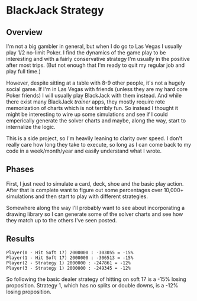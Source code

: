 # BlackJack Strategy

## Overview

I'm not a big gambler in general, but when I do go to Las Vegas I usually play 1/2 no-limit Poker.  I find the
dynamics of the game play to be interesting and with a fairly conservative strategy I'm usually in the positive
after most trips.  (But not enough that I'm ready to quit my regular job and play full time.)

However, despite sitting at a table with 8-9 other people, it's not a hugely social game.  If I'm in 
Las Vegas with friends (unless they are my hard core Poker friends) I will usually play BlackJack with them
instead.  And while there exist many BlackJack _trainer_ apps, they mostly require rote memorization of charts
which is not terribly fun.  So instead I thought it might be interesting to wire up some simulations and see if I could emperically generate the solver charts and maybe, along the way, start to internalize the logic.

This is a side project, so I'm heavily leaning to clarity over speed.  I don't really care how long they take to execute, so long as I can come back to my code in a week/month/year and easily understand what I wrote.

## Phases

First, I just need to simulate a card, deck, shoe and
the basic play action.  After that is complete want to 
figure out some percentages over 10,000+ simulations and
then start to play with different strategies.

Somewhere along the way I'll probably want to see about
incorporating a drawing library so I can generate some of
the solver charts and see how they match up to the 
others I've seen posted.

## Results

```
Player(0 - Hit Soft 17) 2000000 : -303055 = -15%
Player(1 - Hit Soft 17) 2000000 : -306513 = -15%
Player(2 - Strategy 1) 2000000 : -247861 = -12%
Player(3 - Strategy 1) 2000000 : -249345 = -12%
```

So following the basic dealer strategy of hitting on soft 17 is a -15% losing proposition.
Strategy 1, which has no splits or double downs, is a -12% losing proposition.